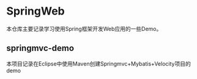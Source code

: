 # SpringWeb
本仓库主要记录学习使用Spring框架开发Web应用的一些Demo。
## springmvc-demo
本项目记录在Eclipse中使用Maven创建Springmvc+Mybatis+Velocity项目的demo
